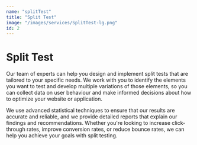 ```yaml
---
name: "splitTest"
title: "Split Test"
image: "/images/services/SplitTest-lg.png"
id: 2
---
```


# Split Test

Our team of experts can help you design and implement split tests that are tailored to your specific needs. We work with you to identify the elements you want to test and develop multiple variations of those elements, so you can collect data on user behaviour and make informed decisions about how to optimize your website or application.

We use advanced statistical techniques to ensure that our results are accurate and reliable, and we provide detailed reports that explain our findings and recommendations. Whether you're looking to increase click-through rates, improve conversion rates, or reduce bounce rates, we can help you achieve your goals with split testing.
